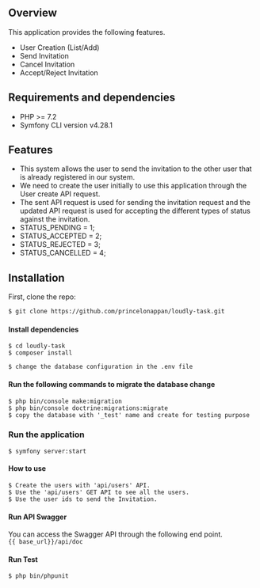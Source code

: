 ## Overview

This application provides the following features.

- User Creation (List/Add)
- Send Invitation 
- Cancel Invitation
- Accept/Reject Invitation

## Requirements and dependencies

- PHP >= 7.2
- Symfony CLI version  v4.28.1

## Features

- This system allows the user to send the invitation to the other user that is already registered in our system. 
- We need to create the user initially to use this application through the User create API request. 
- The sent API request is used for sending the invitation request and the updated API request is used for accepting the different types of status against the invitation.
- STATUS_PENDING = 1;
- STATUS_ACCEPTED = 2;
- STATUS_REJECTED = 3;
- STATUS_CANCELLED = 4;

## Installation

First, clone the repo:
```bash
$ git clone https://github.com/princelonappan/loudly-task.git
```
#### Install dependencies
```
$ cd loudly-task
$ composer install
```
```
$ change the database configuration in the .env file
```
#### Run the following commands to migrate the database change
```
$ php bin/console make:migration
$ php bin/console doctrine:migrations:migrate
$ copy the database with '_test' name and create for testing purpose
```

### Run the application
```
$ symfony server:start
```
#### How to use
```
$ Create the users with 'api/users' API.
$ Use the 'api/users' GET API to see all the users.
$ Use the user ids to send the Invitation.
```

#### Run API Swagger

You can access the Swagger API through the following end point. <br />
```{{ base_url}}/api/doc```

#### Run Test

```
$ php bin/phpunit
```
